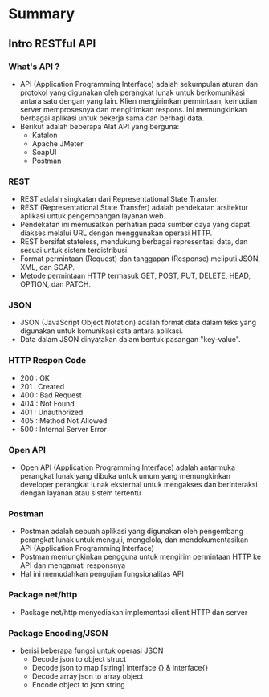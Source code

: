 # Summary
## Intro RESTful API
### What's API ?
* API (Application Programming Interface) adalah sekumpulan aturan dan protokol yang digunakan oleh perangkat lunak untuk berkomunikasi antara satu dengan yang lain. Klien mengirimkan permintaan, kemudian server memprosesnya dan mengirimkan respons. Ini memungkinkan berbagai aplikasi untuk bekerja sama dan berbagi data.
* Berikut adalah beberapa Alat API yang berguna:
    * Katalon
    * Apache JMeter
    * SoapUI
    * Postman   


### REST
* REST adalah singkatan dari Representational State Transfer.
* REST (Representational State Transfer) adalah pendekatan arsitektur aplikasi untuk pengembangan layanan web.
* Pendekatan ini memusatkan perhatian pada sumber daya yang dapat diakses melalui URL dengan menggunakan operasi HTTP.
* REST bersifat stateless, mendukung berbagai representasi data, dan sesuai untuk sistem terdistribusi.
* Format permintaan (Request) dan tanggapan (Response) meliputi JSON, XML, dan SOAP.
* Metode permintaan HTTP termasuk GET, POST, PUT, DELETE, HEAD, OPTION, dan PATCH.


### JSON
* JSON (JavaScript Object Notation) adalah format data dalam teks yang digunakan untuk komunikasi data antara aplikasi.
* Data dalam JSON dinyatakan dalam bentuk pasangan "key-value".

### HTTP Respon Code
* 200 : OK
* 201 : Created
* 400 : Bad Request
* 404 : Not Found
* 401 : Unauthorized
* 405 : Method Not Allowed
* 500 : Internal Server Error

### Open API
* Open API (Application Programming Interface) adalah antarmuka perangkat lunak yang dibuka untuk umum yang memungkinkan developer perangkat lunak eksternal untuk mengakses dan berinteraksi dengan layanan atau sistem tertentu

### Postman
* Postman adalah sebuah aplikasi yang digunakan oleh pengembang perangkat lunak untuk menguji, mengelola, dan mendokumentasikan API (Application Programming Interface)
* Postman memungkinkan pengguna untuk mengirim permintaan HTTP ke API dan mengamati responsnya
* Hal ini memudahkan pengujian fungsionalitas API

### Package net/http
* Package net/http menyediakan implementasi client HTTP dan server

### Package Encoding/JSON
* berisi beberapa fungsi untuk operasi JSON
    * Decode json to object struct
    * Decode json to map [string] interface {} & interface{}
    * Decode array json to array object
    * Encode object to json string